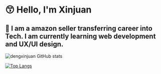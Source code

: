 # :kissing_smiling_eyes: Hello, I'm Xinjuan

## :running: I am a amazon seller transferring career into Tech. I am currently learning web development and UX/UI design.

![dengxinjuan GitHub stats](https://github-readme-stats.vercel.app/api?username=dengxinjuan&show_icons=true&theme=Gradient&hide=stars)

[![Top Langs](https://github-readme-stats.vercel.app/api/top-langs/?username=dengxinjuan)](https://github.com/dengxinjuan/github-readme-stats)
